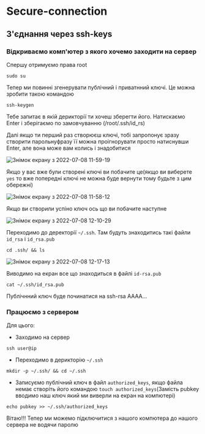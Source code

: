 # Secure-connection

## З'єднання через ssh-keys
### Відкриваємо комп'ютер з якого хочемо заходити на сервер
Спершу отримуємо права root
```
sudo su
```

Тепер ми повинні згенерувати публічний і приватнний ключі. Це можна зробити такою командою

```
ssh-keygen
```
Тебе запитає в якій дерикторії ти хочеш зберегти його. Натискаємо Enter і зберігаємо по замовчуванню (/root/.ssh/id_rs)

Далі якщо ти перший раз створюєш ключі, тобі запропонує зразу створити парольнуфразу її можна проігнорувати просто натиснувши Enter, але вона може вам колись і знадобитися

![Знімок екрану з 2022-07-08 11-59-19](https://user-images.githubusercontent.com/102728347/177958332-2f60fcd5-1b6d-429e-ad3b-ebfd663c02c6.png)

Якщо у вас вже були створені ключі ви побачите це(якщо ви виберете `yes` то вже попередні ключі не можна буде вернути тому будьте з цим обережні)

![Знімок екрану з 2022-07-08 11-58-12](https://user-images.githubusercontent.com/102728347/177958366-d9e889f3-b02d-4aa8-831e-50e4d8d5e796.png)

Якщо ви створили успіно ключ ось що ви побачите наступне

![Знімок екрану з 2022-07-08 12-10-29](https://user-images.githubusercontent.com/102728347/177959007-db31147b-73d4-480c-8336-a5ff458297ce.png)


Переходимо до деректорії `~/.ssh`. Там будуть знаходитись такі файли `id_rsa` і `id_rsa.pub`
```
cd .ssh/ && ls
```

![Знімок екрану з 2022-07-08 12-17-13](https://user-images.githubusercontent.com/102728347/177960302-3ad85429-e735-4304-967a-8335a9dd1481.png)

Виводимо на екран все що знаходиться в файлі `id-rsa.pub`
```
cat ~/.ssh/id_rsa.pub
```
Публічнний ключ буде починатися на ssh-rsa AAAA... 

### Працюємо з сервером

Для цього:
* Заходимо на сервер
 ```
 ssh user@ip
 ```
 
* Переходимо в дерикторію `~/.ssh`
```
mkdir -p ~/.ssh/ && cd ~/.ssh 
```

* Записуємо публічний ключ в файл `authorized_keys`, якщо файла немає створіть його командою `touch authorized_keys`(Замість pubkey вводимо наш ключ який ми виверли на екран на компютері)
```
echo pubkey >> ~/.ssh/authorized_keys
```

Вітаю!!!
Тепер ми можемо підключитися з нашого компютера до нашого сервера не водячи паролю
